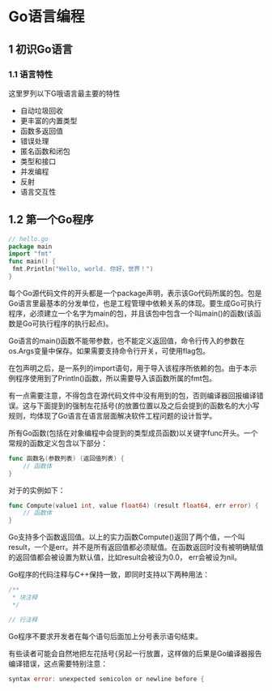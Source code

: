 # Go语言编程

## 1 初识Go语言

### 1.1 语言特性

这里罗列以下G哦语言最主要的特性

- 自动垃圾回收
- 更丰富的内置类型
- 函数多返回值
- 错误处理
- 匿名函数和闭包
- 类型和接口
- 并发编程
- 反射
- 语言交互性

## 1.2 第一个Go程序

```go
// hello.go 
package main
import "fmt"
func main() {
 fmt.Println("Hello, world. 你好，世界！")
}
```

每个Go源代码文件的开头都是一个package声明，表示该Go代码所属的包。包是Go语言里最基本的分发单位，也是工程管理中依赖关系的体现。要生成Go可执行程序，必须建立一个名字为main的包，并且该包中包含一个叫main()的函数(该函数是Go可执行程序的执行起点)。

Go语言的main()函数不能带参数，也不能定义返回值，命令行传入的参数在os.Args变量中保存。如果需要支持命令行开关，可使用flag包。

在包声明之后，是一系列的import语句，用于导入该程序所依赖的包。由于本示例程序使用到了Println()函数，所以需要导入该函数所属的fmt包。

有一点需要注意，不得包含在源代码文件中没有用到的包，否则编译器回报编译错误。这与下面提到的强制左花括号{的放置位置以及之后会提到的函数名的大小写规则，均体现了Go语言在语言层面解决软件工程问题的设计哲学。

所有Go函数(包括在对象编程中会提到的类型成员函数)以关键字func开头。一个常规的函数定义包含以下部分：

```go
func 函数名(参数列表) (返回值列表) {
    // 函数体
}
```

对于的实例如下：

```go
func Compute(value1 int, value float64) (result float64, err error) {
    // 函数体
}
```

Go支持多个函数返回值。以上的实力函数Compute()返回了两个值，一个叫result，一个是err。并不是所有返回值都必须赋值。在函数返回时没有被明确赋值的返回值都会被设置为默认值，比如result会被设为0.0， err会被设为nil。

Go程序的代码注释与C++保持一致，即同时支持以下两种用法：

```go
/**
 * 块注释
 */

// 行注释
```

Go程序不要求开发者在每个语句后面加上分号表示语句结束。

有些读者可能会自然地把左花括号{另起一行放置，这样做的后果是Go编译器报告编译错误，这点需要特别注意：

```go
syntax error: unexpected semicolon or newline before {
```

